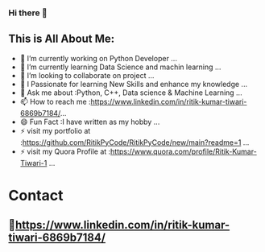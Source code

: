 ### Hi there 👋


## This is All About Me:

- 🔭 I’m currently working on Python Developer ...
- 🌱 I’m currently learning Data Science and machin learning ...
- 👯 I’m looking to collaborate on project ...
- 🤔 I Passionate for learning New Skills and enhance my knowledge ...
- 💬 Ask me about :Python, C++, Data science & Machine Learning ...
- 📫 How to reach me :https://www.linkedin.com/in/ritik-kumar-tiwari-6869b7184/...
- 😄 Fun Fact :I have written as my hobby ...
- ⚡ visit my portfolio at :https://github.com/RitikPyCode/RitikPyCode/new/main?readme=1 ...
- ⚡ visit my Quora Profile at :https://www.quora.com/profile/Ritik-Kumar-Tiwari-1 ...


# Contact 
## 🍳https://www.linkedin.com/in/ritik-kumar-tiwari-6869b7184/
